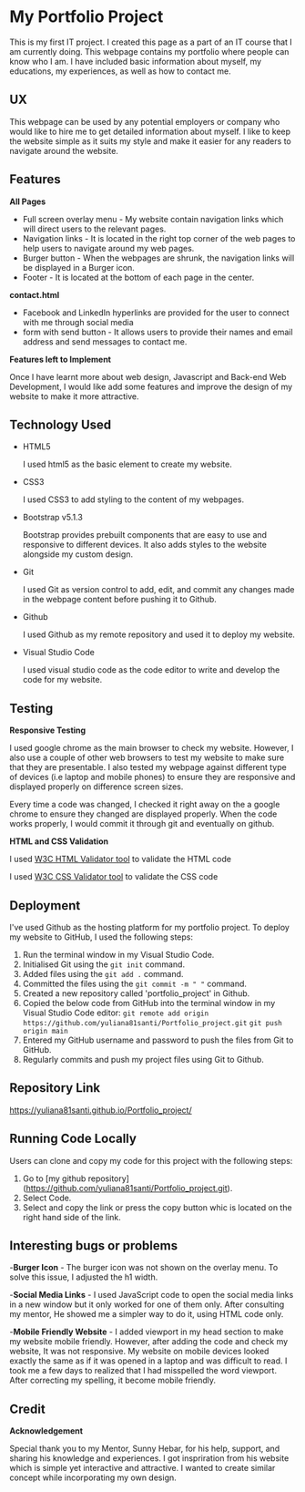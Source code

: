 # My Portfolio Project

This is my first IT project. I created this page as a part of an IT course that I am currently doing. This webpage contains my portfolio where people can know who I am. I have included basic information about myself, my educations, my experiences, as well as how to contact me.  


UX
---
This webpage can be used by any potential employers or company who would like to hire me to get detailed information about myself. 
I like to keep the website simple as it suits my style and make it easier for any readers to navigate around the website.  



## Features


**All Pages**
- Full screen overlay menu - My website contain navigation links which will direct users to the relevant pages.
- Navigation links - It is located in the right top corner of the web pages to help users to navigate around my web pages. 
- Burger button - When the webpages are shrunk, the navigation links will be displayed in a Burger icon. 
- Footer - It is located at the bottom of each page in the center. 


**contact.html**
- Facebook and LinkedIn hyperlinks are provided for the user to connect with me through social media
- form with send button - It allows users to provide their names and email address and send messages to contact me.   

**Features left to Implement**

Once I have learnt more about web design, Javascript and Back-end Web Development, I would like add some features and improve the design of my website to make it more attractive.




## Technology Used
- HTML5

  I used html5 as the basic element to create my website.
- CSS3

  I used CSS3 to add styling to the content of my webpages.
- Bootstrap v5.1.3

  Bootstrap provides prebuilt components that are easy to use and responsive to different devices. It also adds styles to the website alongside my custom design. 
- Git

  I used Git as version control to add, edit, and commit any changes made in the webpage content before pushing it to Github.
- Github

  I used Github as my remote repository and used it to deploy my website. 
 
- Visual Studio Code

  I used visual studio code as the code editor to write and develop the code for my website. 


## Testing


**Responsive Testing**

I used google chrome as the main browser to check my website. However, I also use a couple of other web browsers to test my website to make sure that they are presentable.  I also tested my webpage against different type of devices (i.e laptop and mobile phones) to ensure they are responsive and displayed properly on difference screen sizes. 

Every time a code was changed, I checked it right away on the a google chrome to ensure they changed are displayed properly. When the code works properly, I would commit it through git and eventually on github. 

**HTML and CSS Validation**

I used [W3C HTML Validator tool](https://validator.w3.org/#validate_by_input) to validate the HTML code

I used [W3C CSS Validator tool](https://jigsaw.w3.org/css-validator/#validate_by_input) to validate the CSS code




## Deployment

I've used Github as the hosting platform for my portfolio project. To deploy my website to GitHub, I used the following steps:
1. Run the terminal window in my Visual Studio Code.
2. Initialised Git using the `git init` command.
3. Added files using the `git add .` command.
4. Committed the files using the `git commit -m " "` command.
5. Created a new repository called 'portfolio_project' in Github.
6. Copied the below code from GitHub into the terminal window in my Visual Studio Code editor:
    ```git remote add origin https://github.com/yuliana81santi/Portfolio_project.git```
    ```git push origin main```
7. Entered my GitHub username and password to push the files from Git to GitHub.
8. Regularly commits and push my project files using Git to Github.




## Repository Link

https://yuliana81santi.github.io/Portfolio_project/




## Running Code Locally

Users can clone and copy my code for this project with the following steps:
1. Go to [my github repository]
(https://github.com/yuliana81santi/Portfolio_project.git).
2. Select Code.
3. Select and copy the link or press the copy button whic is located on the right hand side of the link.




## Interesting bugs or problems

-**Burger Icon** - The burger icon was not shown on the overlay menu. To solve this issue, I adjusted the h1 width.

-**Social Media Links** - I used JavaScript code to open the social media links in a new window but it only worked for one of them only. After consulting my mentor, He showed me a simpler way to do it, using HTML code only.

-**Mobile Friendly Website** - I added viewport in my head section to make my website mobile friendly. However, after adding the code and check my website, It was not responsive. My website on mobile devices looked exactly the same as if it was opened in a laptop and was difficult to read. I took me a few days to realized that I had misspelled the word viewport. After correcting my spelling, it become mobile friendly. 




## Credit

**Acknowledgement**

Special thank you to my Mentor, Sunny Hebar, for his help, support, and sharing his knowledge and experiences. I got inspriration from his website which is simple yet interactive and attractive. I wanted to create similar concept while incorporating my own design. 
 
